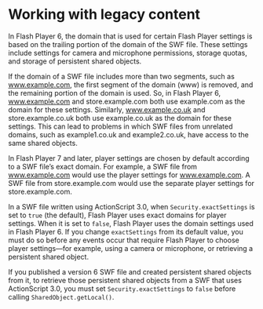 # Working with legacy content

<div>

In Flash Player 6, the domain that is used for certain Flash Player settings is
based on the trailing portion of the domain of the SWF file. These settings
include settings for camera and microphone permissions, storage quotas, and
storage of persistent shared objects.

If the domain of a SWF file includes more than two segments, such as
www.example.com, the first segment of the domain (www) is removed, and the
remaining portion of the domain is used. So, in Flash Player 6, www.example.com
and store.example.com both use example.com as the domain for these settings.
Similarly, www.example.co.uk and store.example.co.uk both use example.co.uk as
the domain for these settings. This can lead to problems in which SWF files from
unrelated domains, such as example1.co.uk and example2.co.uk, have access to the
same shared objects.

In Flash Player 7 and later, player settings are chosen by default according to
a SWF file’s exact domain. For example, a SWF file from www.example.com would
use the player settings for www.example.com. A SWF file from store.example.com
would use the separate player settings for store.example.com.

In a SWF file written using ActionScript 3.0, when `Security.exactSettings` is
set to `true` (the default), Flash Player uses exact domains for player
settings. When it is set to `false`, Flash Player uses the domain settings used
in Flash Player 6. If you change `exactSettings` from its default value, you
must do so before any events occur that require Flash Player to choose player
settings—for example, using a camera or microphone, or retrieving a persistent
shared object.

If you published a version 6 SWF file and created persistent shared objects from
it, to retrieve those persistent shared objects from a SWF that uses
ActionScript 3.0, you must set `Security.exactSettings` to `false` before
calling `SharedObject.getLocal()`.

</div>

<div>

<div>

</div>

</div>
